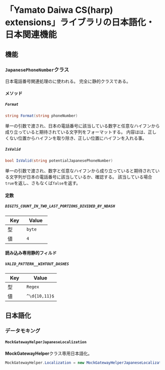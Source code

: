 # 「Yamato Daiwa CS(harp) extensions」ライブラリの日本語化・日本関連機能

<!-- ⚠ 「NuGet Gallery」は「dl」に対応されていないので使うのは意味ない -->

## 機能

### `JapanesePhoneNumber`クラス

日本電話番号関連処理のに使われる。
完全に静的クラスである。

#### メソッド
##### `Format`

```csharp
string Format(string phoneNumber)
```

単一の引数で渡され、日本の電話番号に該当している数字と任意なハイフンから成り立っていると期待されている文字列をフォーマットする。
内容はは、正しくない位置からハイフンを取り除き、正しい位置にハイフンを入れる事。

##### `IsValid`

```csharp
bool IsValid(string potentialJapanesePhoneNumber)
```
単一の引数で渡され、数字と任意なハイフンから成り立っていると期待されている文字列が日本の電話番号に該当しているか、確認する。
該当している場合`true`を返し、さもなくば`false`を返す。


#### 定数
##### `DIGITS_COUNT_IN_TWO_LAST_PORTIONS_DIVIDED_BY_NDASH`

| Key　 | Value　 |
|------|--------|
| 型    | `byte` |
| 値    | `4`    |


#### 読み込み専用静的フィルド
##### `VALID_PATTERN__WIHTOUT_DASHES`

| Key　 | Value　        |
|------|---------------|
| 型    | `Regex`       |
| 値    | `^\d{10,11}$` |


## 日本語化
### データモキング
#### `MockGatewayHelperJapaneseLocalization`

**MockGatewayHelper**クラス専用日本語化。

```csharp
MockGatewayHelper.Localization = new MockGatewayHelperJapaneseLocalization();
```